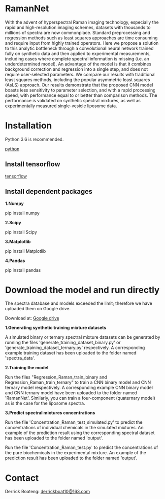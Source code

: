 # RamanNet
With the advent of hyperspectral Raman imaging technology, especially the rapid and high-resolution imaging schemes, datasets with thousands to millions of spectra are now commonplace. Standard preprocessing and regression methods such as least squares approaches are time consuming and require input from highly trained operators. Here we propose a solution to this analytic bottleneck through a convolutional neural network trained fully on synthetic data and then applied to experimental measurements, including cases where complete spectral information is missing (i.e. an underdetermined model). An advantage of the model is that it combines background correction and regression into a single step, and does not require user-selected parameters. We compare our results with traditional least squares methods, including the popular asymmetric least squares (AsLS) approach. Our results demonstrate that the proposed CNN model boasts less sensitivity to parameter selection, and with a rapid processing speed, with performance equal to or better than comparison methods. The performance is validated on synthetic spectral mixtures, as well as experimentally measured single-vesicle liposome data.
# Installation
Python 3.6 is recommended.

[python](https://www.python.org/)

## Install tensorflow

[tensorflow](https://www.tensorflow.org/)

## Install dependent packages
**1.Numpy**

pip install numpy

**2.Scipy**

pip install Scipy

**3.Matplotlib**

pip install Matplotlib

**4.Pandas**

pip install pandas

# Download the model and run directly
The spectra database and models exceeded the limit; therefore we have uploaded them on Google drive.

Download at: [Google drive](https://drive.google.com/drive/folders/16bgVecnjALsifiu14kMi9xshx5iXEhnu)

**1.Generating synthetic training mixture datasets**

A simulated binary or ternary spectral mixture datasets can be generated by running the files 'generate_training_dataset_binary.py' or 'generate_training_dataset_ternary.py' respectively. A corresponding example training dataset has been uploaded to the folder named 'spectra_data'.

**2.Training the model**

Run the files "Regression_Raman_train_binary and Regression_Raman_train_ternary" to train a CNN binary model and CNN ternary model respectively. A corresponding example CNN binary model and CNN ternary model have been uploaded to the folder named 'RamanNet'. Similarly, you can train a four-component (quaternary model) as is the case for the liposome spectra.

**3.Predict spectral mixtures concentrations**

Run the file 'Concentration_Raman_test_simulated.py' to predict the concentrations of individual chemicals in the simulated mixtures. An example of the prediction result using the corresponding spectral dataset has been uploaded to the folder named 'output'.

Run the file 'Concentration_Raman_test.py' to predict the concentrations of the pure biochemicals in the experimental mixture. An example of the prediction result has been uploaded to the folder named 'output'.

# Contact
Derrick Boateng: derrickboat10@163.com
